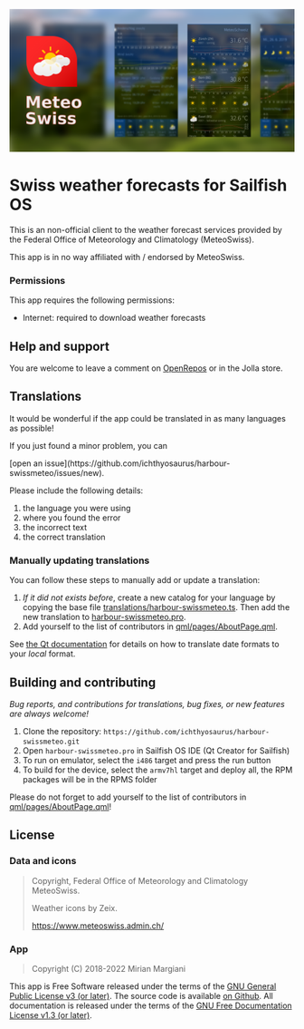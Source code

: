 <!--
SPDX-FileCopyrightText: 2022 Mirian Margiani
SPDX-License-Identifier: GFDL-1.3-or-later
-->

![Meteo app banner](icon-src/banner.png)

# Swiss weather forecasts for Sailfish OS

<!-- [![Translations](https://hosted.weblate.org/widgets/harbour-swissmeteo/-/translations/svg-badge.svg)](https://hosted.weblate.org/projects/harbour-swissmeteo/translations/) -->
<!-- [![Source code license](https://img.shields.io/badge/source_code-GPL--3.0--or--later-yellowdarkgreen)](https://github.com/ichthyosaurus/harbour-swissmeteo/tree/main/LICENSES) -->
<!-- [![REUSE status](https://api.reuse.software/badge/github.com/ichthyosaurus/harbour-swissmeteo)](https://api.reuse.software/info/github.com/ichthyosaurus/harbour-swissmeteo) -->
<!-- [![Development status](https://img.shields.io/badge/development-active-blue)](https://github.com/ichthyosaurus/harbour-swissmeteo) -->
<!-- [![Liberapay donations](https://img.shields.io/liberapay/receives/ichthyosaurus)](https://liberapay.com/ichthyosaurus) -->

This is an non-official client to the weather forecast services provided by the
Federal Office of Meteorology and Climatology (MeteoSwiss).

This app is in no way affiliated with / endorsed by MeteoSwiss.


### Permissions

This app requires the following permissions:

- Internet: required to download weather forecasts


## Help and support

You are welcome to leave a comment on
[OpenRepos](https://openrepos.net/content/ichthyosaurus/swiss-meteo) or
in the Jolla store.


## Translations

It would be wonderful if the app could be translated in as many languages as possible!

If you just found a minor problem, you can
<!--[leave a comment in the forum](https://forum.sailfishos.org/t/swissmeteo-support-and-feedback-thread/4566)
or--> [open an issue](https://github.com/ichthyosaurus/harbour-swissmeteo/issues/new).

Please include the following details:

1. the language you were using
2. where you found the error
3. the incorrect text
4. the correct translation

### Manually updating translations

You can follow these steps to manually add or update a translation:

1. *If it did not exists before*, create a new catalog for your language by copying the
   base file [translations/harbour-swissmeteo.ts](translations/harbour-swissmeteo.ts).
   Then add the new translation to [harbour-swissmeteo.pro](harbour-swissmeteo.pro).
2. Add yourself to the list of contributors in [qml/pages/AboutPage.qml](qml/pages/AboutPage.qml).

See [the Qt documentation](https://doc.qt.io/qt-5/qml-qtqml-date.html#details) for
details on how to translate date formats to your *local* format.

## Building and contributing

*Bug reports, and contributions for translations, bug fixes, or new features are always welcome!*

1. Clone the repository: `https://github.com/ichthyosaurus/harbour-swissmeteo.git`
2. Open `harbour-swissmeteo.pro` in Sailfish OS IDE (Qt Creator for Sailfish)
3. To run on emulator, select the `i486` target and press the run button
4. To build for the device, select the `armv7hl` target and deploy all,
   the RPM packages will be in the RPMS folder

Please do not forget to add yourself to the list of contributors in
[qml/pages/AboutPage.qml](qml/pages/AboutPage.qml)!


## License

### Data and icons

> Copyright, Federal Office of Meteorology and Climatology MeteoSwiss.
>
> Weather icons by Zeix.
>
> https://www.meteoswiss.admin.ch/

### App

> Copyright (C) 2018-2022  Mirian Margiani

This app is Free Software released under the terms of the
[GNU General Public License v3 (or later)](https://spdx.org/licenses/GPL-3.0-or-later.html).
The source code is available [on Github](https://github.com/ichthyosaurus/harbour-swissmeteo).
All documentation is released under the terms of the
[GNU Free Documentation License v1.3 (or later)](https://spdx.org/licenses/GFDL-1.3-or-later.html).

<!-- This project follows the [REUSE specification](https://api.reuse.software/info/github.com/ichthyosaurus/harbour-swissmeteo). -->
